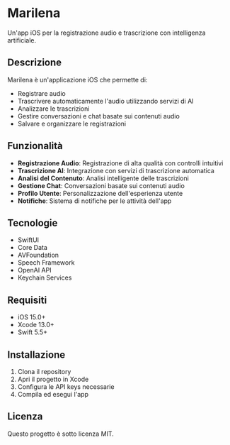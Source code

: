 # Marilena

Un'app iOS per la registrazione audio e trascrizione con intelligenza artificiale.

## Descrizione

Marilena è un'applicazione iOS che permette di:
- Registrare audio
- Trascrivere automaticamente l'audio utilizzando servizi di AI
- Analizzare le trascrizioni
- Gestire conversazioni e chat basate sui contenuti audio
- Salvare e organizzare le registrazioni

## Funzionalità

- **Registrazione Audio**: Registrazione di alta qualità con controlli intuitivi
- **Trascrizione AI**: Integrazione con servizi di trascrizione automatica
- **Analisi del Contenuto**: Analisi intelligente delle trascrizioni
- **Gestione Chat**: Conversazioni basate sui contenuti audio
- **Profilo Utente**: Personalizzazione dell'esperienza utente
- **Notifiche**: Sistema di notifiche per le attività dell'app

## Tecnologie

- SwiftUI
- Core Data
- AVFoundation
- Speech Framework
- OpenAI API
- Keychain Services

## Requisiti

- iOS 15.0+
- Xcode 13.0+
- Swift 5.5+

## Installazione

1. Clona il repository
2. Apri il progetto in Xcode
3. Configura le API keys necessarie
4. Compila ed esegui l'app

## Licenza

Questo progetto è sotto licenza MIT. 